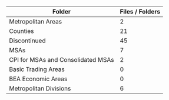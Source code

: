 | Folder                             |   Files / Folders |
|------------------------------------|-------------------|
| Metropolitan Areas                 |                 2 |
| Counties                           |                21 |
| Discontinued                       |                45 |
| MSAs                               |                 7 |
| CPI for MSAs and Consolidated MSAs |                 2 |
| Basic Trading Areas                |                 0 |
| BEA Economic Areas                 |                 0 |
| Metropolitan Divisions             |                 6 |